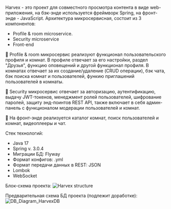 Harvex - это проект для совместного просмотра контента в виде web-приложения, на бэк-энде используется фреймворк Spring, на фронт-энде - JavaScript.
Архитектура микросервисная, состоит из 3 компонентов:

- Profile & room microservice.
- Security microservice
- Front-end

💾 Profile & room микросервис реализуют функционал пользовательского профиля и комнат. В профиле отвечает за его настройки, раздел "Друзья", функцию оповещений и другой функционал профиля. В комнатах отвечает за их создание/удаление (CRUD операции), бэк чата, бэк поиска комнат и пользователей, функию приглашений пользователей в комнаты.

💾 Security микросервис отвечает за авторизацию, аутентификацию, выдачу JWT-токенов, менеджмент ролей пользователей, шифрование паролей, защиту энд-поинтов REST API, также включает в себя админ-панель с функционалом модерации пользователей и комнат.

💾 На фронт-энде реализуется каталог комнат, поиск пользователей и комнат, видеоплееры и чат.


Стек технологий:
- Java 17
- Spring v. 3.0.4
- Миграции БД: Flyway
- Формат конфигов: .yml
- Формат передачи данных в REST: JSON
- Lombok
- WebSocket

Блок-схема проекта:
![Harvex structure](https://user-images.githubusercontent.com/98740924/222722924-e5e59d74-96cb-4283-b728-896a85fa241b.jpeg)

Предварительная схема БД проекта (подлежит доработке):
![DB_Diagram_HarvexDB](https://user-images.githubusercontent.com/98740924/223864882-772b0c69-2553-4785-afdc-df78fc78cd47.png)
